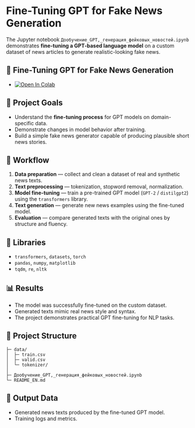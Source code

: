 # Fine-Tuning GPT for Fake News Generation

The Jupyter notebook `Дообучение_GPT,_генерация_фейковых_новостей.ipynb` demonstrates **fine-tuning a GPT-based language model** on a custom dataset of news articles to generate realistic-looking fake news.

## 🧠 Fine-Tuning GPT for Fake News Generation

- [![Open In Colab](https://colab.research.google.com/assets/colab-badge.svg)](https://colab.research.google.com/drive/1a2_OfmguNoDJ6v8R3shKLZK6B1k1zxYZ?usp=sharing)

## 🎯 Project Goals
- Understand the **fine-tuning process** for GPT models on domain-specific data.  
- Demonstrate changes in model behavior after training.  
- Build a simple fake news generator capable of producing plausible short news stories.  

## 🧠 Workflow
1. **Data preparation** — collect and clean a dataset of real and synthetic news texts.  
2. **Text preprocessing** — tokenization, stopword removal, normalization.  
3. **Model fine-tuning** — train a pre-trained GPT model (`GPT-2` / `distilgpt2`) using the `transformers` library.  
4. **Text generation** — generate new news examples using the fine-tuned model.  
5. **Evaluation** — compare generated texts with the original ones by structure and fluency.  

## 🧰 Libraries
- `transformers`, `datasets`, `torch`  
- `pandas`, `numpy`, `matplotlib`  
- `tqdm`, `re`, `nltk`  

## 📊 Results
- The model was successfully fine-tuned on the custom dataset.  
- Generated texts mimic real news style and syntax.  
- The project demonstrates practical GPT fine-tuning for NLP tasks.  

## 📁 Project Structure
```
├─ data/
│  ├─ train.csv
│  ├─ valid.csv
│  └─ tokenizer/
│
├─ Дообучение_GPT,_генерация_фейковых_новостей.ipynb
└─ README_EN.md
```

## 📝 Output Data
- Generated news texts produced by the fine-tuned GPT model.  
- Training logs and metrics.
